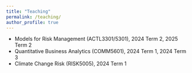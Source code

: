 ```yaml
---
title: "Teaching"
permalink: /teaching/
author_profile: true
---
```


* Models for Risk Management (ACTL3301/5301), 2024 Term 2, 2025 Term 2
* Quantitative Business Analytics (COMM5601), 2024 Term 1, 2024 Term 3
* Climate Change Risk (RISK5005), 2024 Term 1

